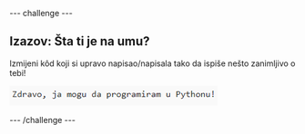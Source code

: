 --- challenge ---

## Izazov: Šta ti je na umu?

Izmijeni kôd koji si upravo napisao/napisala tako da ispiše nešto zanimljivo o tebi!

![screenshot](images/me-mind.png)

--- /challenge ---